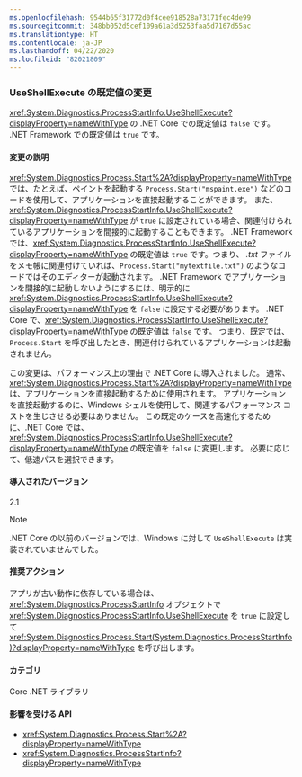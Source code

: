 ```yaml
---
ms.openlocfilehash: 9544b65f31772d0f4cee918528a73171fec4de99
ms.sourcegitcommit: 348bb052d5cef109a61a3d5253faa5d7167d55ac
ms.translationtype: HT
ms.contentlocale: ja-JP
ms.lasthandoff: 04/22/2020
ms.locfileid: "82021809"
---
```

### <a name="change-in-default-value-of-useshellexecute"></a>UseShellExecute の既定値の変更

<xref:System.Diagnostics.ProcessStartInfo.UseShellExecute?displayProperty=nameWithType> の .NET Core での既定値は `false` です。 .NET Framework での既定値は `true` です。

#### <a name="change-description"></a>変更の説明

<xref:System.Diagnostics.Process.Start%2A?displayProperty=nameWithType> では、たとえば、ペイントを起動する `Process.Start("mspaint.exe")` などのコードを使用して、アプリケーションを直接起動することができます。 また、<xref:System.Diagnostics.ProcessStartInfo.UseShellExecute?displayProperty=nameWithType> が `true` に設定されている場合、関連付けられているアプリケーションを間接的に起動することもできます。 .NET Framework では、<xref:System.Diagnostics.ProcessStartInfo.UseShellExecute?displayProperty=nameWithType> の既定値は `true` です。つまり、 *.txt* ファイルをメモ帳に関連付けていれば、`Process.Start("mytextfile.txt")` のようなコードではそのエディターが起動されます。 .NET Framework でアプリケーションを間接的に起動しないようにするには、明示的に <xref:System.Diagnostics.ProcessStartInfo.UseShellExecute?displayProperty=nameWithType> を `false` に設定する必要があります。 .NET Core で、<xref:System.Diagnostics.ProcessStartInfo.UseShellExecute?displayProperty=nameWithType> の既定値は `false` です。 つまり、既定では、`Process.Start` を呼び出したとき、関連付けられているアプリケーションは起動されません。

この変更は、パフォーマンス上の理由で .NET Core に導入されました。 通常、<xref:System.Diagnostics.Process.Start%2A?displayProperty=nameWithType> は、アプリケーションを直接起動するために使用されます。 アプリケーションを直接起動するのに、Windows シェルを使用して、関連するパフォーマンス コストを生じさせる必要はありません。 この既定のケースを高速化するために、.NET Core では、<xref:System.Diagnostics.ProcessStartInfo.UseShellExecute?displayProperty=nameWithType> の既定値を `false` に変更します。 必要に応じて、低速パスを選択できます。

#### <a name="version-introduced"></a>導入されたバージョン

2.1

> [!NOTE]
> .NET Core の以前のバージョンでは、Windows に対して `UseShellExecute` は実装されていませんでした。

#### <a name="recommended-action"></a>推奨アクション

アプリが古い動作に依存している場合は、<xref:System.Diagnostics.ProcessStartInfo> オブジェクトで <xref:System.Diagnostics.ProcessStartInfo.UseShellExecute> を `true` に設定して <xref:System.Diagnostics.Process.Start(System.Diagnostics.ProcessStartInfo)?displayProperty=nameWithType> を呼び出します。

#### <a name="category"></a>カテゴリ

Core .NET ライブラリ

#### <a name="affected-apis"></a>影響を受ける API

- <xref:System.Diagnostics.Process.Start%2A?displayProperty=nameWithType>
- <xref:System.Diagnostics.ProcessStartInfo?displayProperty=nameWithType>

<!--

#### Affected APIs

- `Overload:System.Diagnostics.Process.Start`
- `M:System.Diagnostics.ProcessStartInfo`

-->
